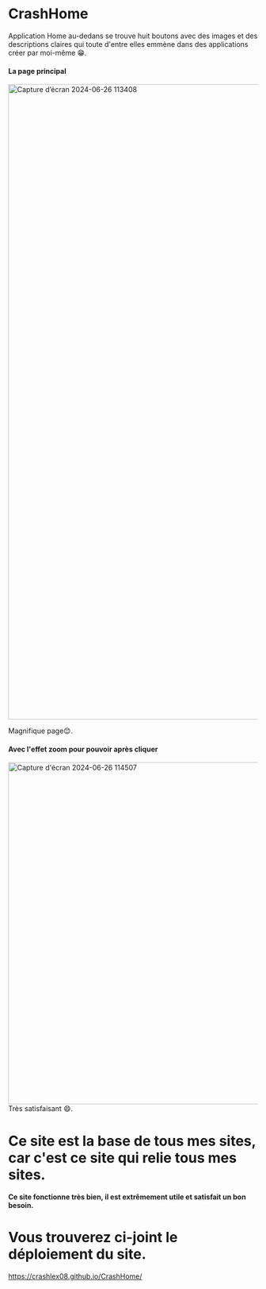 # CrashHome
Application Home au-dedans se trouve huit boutons avec des images et des descriptions claires qui toute d'entre elles emmène dans des applications créer par moi-même 😁.

#### La page principal


<img width="1280" alt="Capture d’écran 2024-06-26 113408" src="https://github.com/crashlex08/CrashHome/assets/173182804/5682ecc1-532e-40f0-92fd-807113565ac0">

Magnifique page😊.

 #### Avec l'effet zoom pour pouvoir après cliquer


 <img width="689" alt="Capture d'écran 2024-06-26 114507" src="https://github.com/crashlex08/CrashHome/assets/173182804/562da913-1a87-4d92-ac29-03ea37a393fb">
 Très satisfaisant 😄.

# Ce site est la base de tous mes sites, car c'est ce site qui relie tous mes sites.

#### Ce site fonctionne très bien, il est extrêmement utile et satisfait un bon besoin.

# Vous trouverez ci-joint le déploiement du site.
https://crashlex08.github.io/CrashHome/


